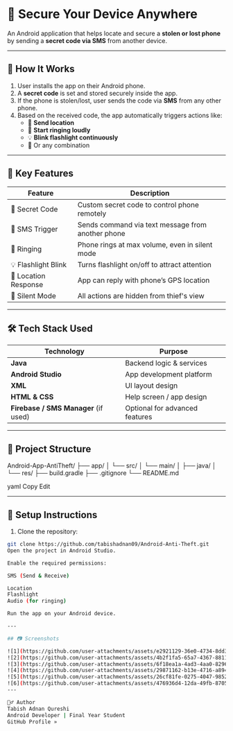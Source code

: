 # 🔐 Secure Your Device Anywhere

An Android application that helps locate and secure a **stolen or lost phone** by sending a **secret code via SMS** from another device.

---
## 📱 How It Works

1. User installs the app on their Android phone.
2. A **secret code** is set and stored securely inside the app.
3. If the phone is stolen/lost, user sends the code via **SMS** from any other phone.
4. Based on the received code, the app automatically triggers actions like:
   - 📍 **Send location**
   - 🔔 **Start ringing loudly**
   - 💡 **Blink flashlight continuously**
   - 📩 Or any combination
---

## 🚀 Key Features

| Feature             | Description                                         |
|---------------------|-----------------------------------------------------|
| 🔐 Secret Code       | Custom secret code to control phone remotely        |
| 📩 SMS Trigger       | Sends command via text message from another phone   |
| 🔔 Ringing           | Phone rings at max volume, even in silent mode      |
| 💡 Flashlight Blink  | Turns flashlight on/off to attract attention        |
| 📍 Location Response | App can reply with phone’s GPS location             |
| 🤫 Silent Mode       | All actions are hidden from thief's view            |

---

## 🛠️ Tech Stack Used

| Technology        | Purpose                     |
|------------------|-----------------------------|
| **Java**         | Backend logic & services    |
| **Android Studio** | App development platform    |
| **XML**          | UI layout design            |
| **HTML & CSS**   | Help screen / app design    |
| **Firebase / SMS Manager** (if used) | Optional for advanced features |

---

## 📂 Project Structure

Android-App-AntiTheft/
├── app/
│ └── src/
│ └── main/
│ ├── java/
│ └── res/
├── build.gradle
├── .gitignore
└── README.md

yaml
Copy
Edit

---

## 🔧 Setup Instructions

1. Clone the repository:
```bash
git clone https://github.com/tabishadnan09/Android-Anti-Theft.git
Open the project in Android Studio.

Enable the required permissions:

SMS (Send & Receive)

Location
Flashlight
Audio (for ringing)

Run the app on your Android device.

---

## 📷 Screenshots

![1](https://github.com/user-attachments/assets/e2921129-36e0-4734-8dd3-390132971059)
![2](https://github.com/user-attachments/assets/4b2f1fa5-65a7-4367-8811-d58037a17445)
![3](https://github.com/user-attachments/assets/6f18ea1a-4ad3-4aa0-8296-1144b261b175)
![4](https://github.com/user-attachments/assets/29871162-b13e-4716-a894-576aaf43a689)
![5](https://github.com/user-attachments/assets/26cf81fe-0275-4047-9852-eac751b47258)
![6](https://github.com/user-attachments/assets/476936d4-12da-49fb-8705-a35957d2653a)
---

🙋‍♂️ Author
Tabish Adnan Qureshi
Android Developer | Final Year Student
GitHub Profile »
